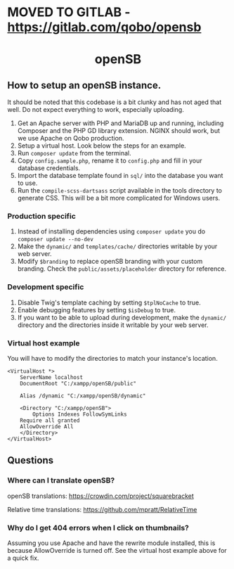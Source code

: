 # MOVED TO GITLAB - https://gitlab.com/qobo/opensb

<h1 align="center">openSB</h1>

## How to setup an openSB instance.

It should be noted that this codebase is a bit clunky and has not aged that well. Do not expect everything to work, especially uploading.

1. Get an Apache server with PHP and MariaDB up and running, including Composer and the PHP GD library extension. NGINX should work, but we use Apache on Qobo production.
1. Setup a virtual host. Look below the steps for an example.
1. Run `composer update` from the terminal.
1. Copy `config.sample.php`, rename it to `config.php` and fill in your database credentials.
1. Import the database template found in `sql/` into the database you want to use.
1. Run the `compile-scss-dartsass` script available in the tools directory to generate CSS. This will be a bit more complicated for Windows users.

### Production specific

1. Instead of installing dependencies using `composer update` you do `composer update --no-dev`
1. Make the `dynamic/` and `templates/cache/` directories writable by your web server.
1. Modify `$branding` to replace openSB branding with your custom branding. Check the `public/assets/placeholder` directory for reference.

### Development specific

1. Disable Twig's template caching by setting `$tplNoCache` to true.
1. Enable debugging features by setting `$isDebug` to true.
1. If you want to be able to upload during development, make the `dynamic/` directory and the directories inside it writable by your web server.

### Virtual host example
You will have to modify the directories to match your instance's location.
```
<VirtualHost *> 
    ServerName localhost
    DocumentRoot "C:/xampp/openSB/public"

    Alias /dynamic "C:/xampp/openSB/dynamic"

    <Directory "C:/xampp/openSB">
        Options Indexes FollowSymLinks
	Require all granted
	AllowOverride All
    </Directory>
</VirtualHost>
```

## Questions

### Where can I translate openSB?

openSB translations: https://crowdin.com/project/squarebracket

Relative time translations: https://github.com/mpratt/RelativeTime

### Why do I get 404 errors when I click on thumbnails?

Assuming you use Apache and have the rewrite module installed, this is because AllowOverride is turned off. See the virtual host example above for a quick fix.

